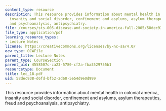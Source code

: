 ```yaml
---
content_type: resource
description: This resource provides information about mental health in colonial america,
  insanity and social disorder, confinement and asylums, asylum therapeutics, freud
  and psychoanalysis, antipsychiatry.
file: /courses/sts-005-disease-and-society-in-america-fall-2005/58dec938d6fdbf522d605e54d9e0d999_lec_18.pdf
file_type: application/pdf
learning_resource_types:
- Lecture Notes
license: https://creativecommons.org/licenses/by-nc-sa/4.0/
ocw_type: OCWFile
parent_title: Lecture Notes
parent_type: CourseSection
parent_uid: 4558507c-ca23-5780-cf2a-fba3529755b1
resourcetype: Document
title: lec_18.pdf
uid: 58dec938-d6fd-bf52-2d60-5e54d9e0d999
---
```

This resource provides information about mental health in colonial america, insanity and social disorder, confinement and asylums, asylum therapeutics, freud and psychoanalysis, antipsychiatry.